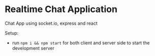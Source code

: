 # Realtime Chat Application

Chat App using socket.io, express and react

Setup:

- run `npm i && npm start` for both client and server side to start the development server
